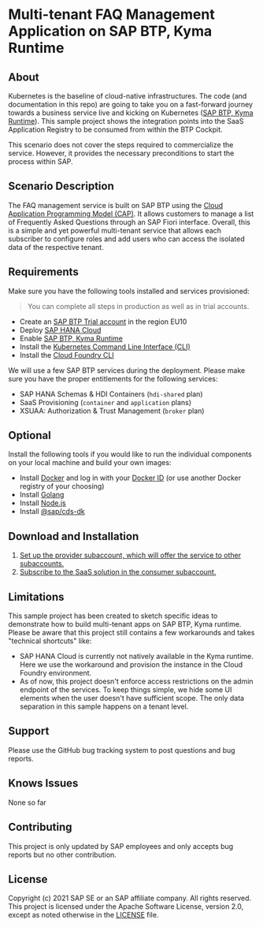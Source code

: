 # Multi-tenant FAQ Management Application on SAP BTP, Kyma Runtime


## About

Kubernetes is the baseline of cloud-native infrastructures. The code (and documentation in this repo) are going to take you on a fast-forward journey towards a business service live and kicking on Kubernetes ([SAP BTP, Kyma Runtime](https://discovery-center.cloud.sap/#/serviceCatalog/kyma-runtime?region=all)). This sample project shows the integration points into the SaaS Application Registry to be consumed from within the BTP Cockpit.

This scenario does not cover the steps required to commercialize the service. However, it provides the necessary preconditions to start the process within SAP.

## Scenario Description

The FAQ management service is built on SAP BTP using the [Cloud Application Programming Model (CAP)](https://cap.cloud.sap/). It allows customers to manage a list of Frequently Asked Questions through an SAP Fiori interface. Overall, this is a simple and yet powerful multi-tenant service that allows each subscriber to configure roles and add users who can access the isolated data of the respective tenant. 


## Requirements

Make sure you have the following tools installed and services provisioned:

> You can complete all steps in production as well as in trial accounts.

* Create an [SAP BTP Trial account](https://developers.sap.com/tutorials/hcp-create-trial-account.html) in the region EU10
* Deploy [SAP HANA Cloud](https://developers.sap.com/tutorials/hana-cloud-deploying.html)
* Enable [SAP BTP, Kyma Runtime](https://developers.sap.com/tutorials/cp-kyma-getting-started.html)​
* Install the [Kubernetes Command Line Interface (CLI)](https://developers.sap.com/tutorials/cp-kyma-download-cli.html)
* Install the [Cloud Foundry CLI](https://developers.sap.com/tutorials/cp-cf-download-cli.html)

We will use a few SAP BTP services during the deployment. Please make sure you have the proper entitlements for the following services:

* SAP HANA Schemas & HDI Containers (`hdi-shared` plan)
* SaaS Provisioning (`container` and `application` plans)
* XSUAA: Authorization & Trust Management (`broker` plan)


## Optional

Install the following tools if you would like to run the individual components on your local machine and build your own images:
* Install [Docker](https://docs.docker.com/get-docker/) and log in with your [Docker ID](https://docs.docker.com/docker-id/) (or use another Docker registry of your choosing)
* Install [Golang](http://golang.org/) 
* Install [Node.js](https://nodejs.org/en/download/) 
* Install [@sap/cds-dk](https://cap.cloud.sap/docs/get-started/) 

## Download and Installation

1. [Set up the provider subaccount, which will offer the service to other subaccounts.](provider-components/readme.md)
2. [Subscribe to the SaaS solution in the consumer subaccount.](consumer/readme.md)

## Limitations

This sample project has been created to sketch specific ideas to demonstrate how to build multi-tenant apps on SAP BTP, Kyma runtime.
Please be aware that this project still contains a few workarounds and takes "technical shortcuts" like:
* SAP HANA Cloud is currently not natively available in the Kyma runtime. Here we use the workaround and provision the instance in the Cloud Foundry environment.
* As of now, this project doesn't enforce access restrictions on the admin endpoint of the services. To keep things simple, we hide some UI elements when the user doesn't have sufficient scope. The only data separation in this sample happens on a tenant level.

## Support

Please use the GitHub bug tracking system to post questions and bug reports.


## Knows Issues
None so far


## Contributing
This project is only updated by SAP employees and only accepts bug reports but no other contribution. 

## License

Copyright (c) 2021 SAP SE or an SAP affiliate company. All rights reserved. This project is licensed under the Apache Software License, version 2.0, except as noted otherwise in the [LICENSE](LICENSES/Apache-2.0.txt) file.